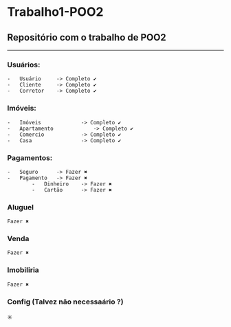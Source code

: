 # Trabalho1-POO2
## Repositório com o trabalho de POO2

<hr></hr>

### Usuários:

	-	Usuário 	-> Completo ✔️
	-	Cliente 	-> Completo ✔️
	-	Corretor 	-> Completo ✔️

### Imóveis:
	-	Imóveis				-> Completo ✔️
	-	Apartamento 			-> Completo ✔️
	-	Comercio	  		-> Completo ✔️
	-	Casa		 		-> Completo ✔️

### Pagamentos:
	-	Seguro		-> Fazer ✖️
	-	Pagamento	-> Fazer ✖️
			-	Dinheiro	-> Fazer ✖️
			-	Cartão	 	-> Fazer ✖️

### Aluguel
	Fazer ✖️
### Venda
	Fazer ✖️
### Imobiliria
	Fazer ✖️
### Config (Talvez não necessaário ?)
✳️
